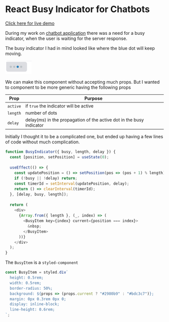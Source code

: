 # React Busy Indicator for Chatbots

[Click here for live demo](https://codesandbox.io/s/react-chatbot-busy-indicator-hy1fh?file=/src/BusyIndicator.js)

During my work on [chatbot application](https://theparadox.life/posts/rule-based-chatbot-from-scratch-using-reactjs-and-nodejs-p1) there was a need for a busy indicator, when the user is waiting for the server response. 

The busy indicator I had in mind looked like where the blue dot will keep moving.

![Screenshot](https://raw.githubusercontent.com/arunghosh/react-chat-busy-indicator/master/docs/react-chat-busy-indicator.png)

We can make this component without accepting much props. But I wanted to component to be more generic having the following props

|Prop|Purpose|
|-|-|
|`active`|if `true` the indicator will be active| 
|`length`|number of dots|
|`delay`|delay(ms) in the propagation of the active dot in the busy indicator|   

Initially I thought it to be a complicated one, but ended up having a few lines of code without much complication.

```javascript
function BusyIndicator({ busy, length, delay }) {
  const [position, setPosition] = useState(0);

  useEffect(() => {
    const updatePosition = () => setPosition(pos => (pos + 1) % length);
    if (!busy || !delay) return;
    const timerId = setInterval(updatePosition, delay);
    return () => clearInterval(timerId);
  }, [delay, busy, length]);

  return (
    <div>
      {Array.from({ length }, (_, index) => (
        <BusyItem key={index} current={position === index}>
          &nbsp;
        </BusyItem>
      ))}
    </div>
  );
}
```

The `BusyItem` is a `styled-component`
```javascript
const BusyItem = styled.div`
  height: 0.5rem;
  width: 0.5rem;
  border-radius: 50%;
  background: ${props => (props.current ? "#2980b9" : "#bdc3c7")};
  margin: 0px 0.3rem 0px 0;
  display: inline-block;
  line-height: 0.6rem;
`;
```
